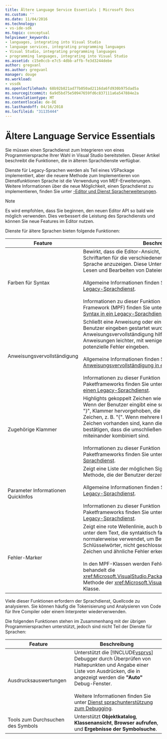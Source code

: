 ```yaml
---
title: Ältere Language Service Essentials | Microsoft Docs
ms.custom: ''
ms.date: 11/04/2016
ms.technology:
- vs-ide-sdk
ms.topic: conceptual
helpviewer_keywords:
- languages, integrating into Visual Studio
- language services, integrating programming languages
- Visual Studio, integrating programming languages
- programming languages, integrating into Visual Studio
ms.assetid: c15e0ccb-e7c5-4dbb-affb-fe3d3244debe
author: gregvanl
ms.author: gregvanl
manager: douge
ms.workload:
- vssdk
ms.openlocfilehash: 68b92b821ad77b050ad2116da6fd930b975dad5a
ms.sourcegitcommit: 6a9d5bd75e50947659fd6c837111a6a547884e2a
ms.translationtype: MT
ms.contentlocale: de-DE
ms.lasthandoff: 04/16/2018
ms.locfileid: "31135444"
---
```

# <a name="legacy-language-service-essentials"></a>Ältere Language Service Essentials
Sie müssen einen Sprachdienst zum Integrieren von eines Programmiersprache Ihrer Wahl in Visual Studio bereitstellen. Dieser Artikel beschreibt die Funktionen, die in älteren Sprachdienste verfügbar.  
  
 Dienste für Legacy-Sprachen werden als Teil eines VSPackage implementiert, aber die neuere Methode zum Implementieren von Dienstfunktionen Sprache ist die Verwendung von MEF-Erweiterungen. Weitere Informationen über die neue Möglichkeit, einen Sprachdienst zu implementieren, finden Sie unter [-Editor und Dienst Spracherweiterungen](../../extensibility/editor-and-language-service-extensions.md).  
  
> [!NOTE]
>  Es wird empfohlen, dass Sie beginnen, den neuen Editor API so bald wie möglich verwenden. Dies verbessert die Leistung des Sprachdiensts und können Sie neue Features im Editor nutzen.  
  
 Dienste für ältere Sprachen bieten folgende Funktionen:  
  
|Feature|Beschreibung|  
|-------------|-----------------|  
|Farben für Syntax|Bewirkt, dass die Editor-Ansicht, um andere Farben und Schriftarten für die verschiedenen Elemente von einer anderen Sprache anzuzeigen. Diese Unterscheidung erleichtern das Lesen und Bearbeiten von Dateien.<br /><br /> Allgemeine Informationen finden Sie unter [Färbung Syntax in ein Legacy-Sprachdienst](../../extensibility/internals/syntax-coloring-in-a-legacy-language-service.md).<br /><br /> Informationen zu dieser Funktion in des managed Package Framework (MPF) finden Sie unter [farbliche Kennzeichnung von Syntax in ein Legacy-Sprachdienst](../../extensibility/internals/syntax-colorizing-in-a-legacy-language-service.md).|  
|Anweisungsvervollständigung|Schließt eine Anweisung oder ein Schlüsselwort, das der Benutzer eingeben gestartet wurde. Anweisungsvervollständigung hilft Benutzern, die schwer Anweisungen leichter, mit weniger Aufwand und weniger potenzielle Fehler eingeben.<br /><br /> Allgemeine Informationen finden Sie unter [Anweisungsvervollständigung in einen Legacy-Sprachdienst](../../extensibility/internals/statement-completion-in-a-legacy-language-service.md).<br /><br /> Informationen zu dieser Funktion in des verwalteten Paketframeworks finden Sie unter [Wortvervollständigung in einen Legacy-Sprachdienst](../../extensibility/internals/word-completion-in-a-legacy-language-service.md).|  
|Zugehörige Klammer|Highlights gekoppelt Zeichen wie z. B. geschweifte Klammern. Wenn der Benutzer eingibt eine schließenden Klammer wie z. B. "}", Klammer hervorgehoben, die entsprechenden öffnenden Zeichen, z. B. "{". Wenn mehrere Ebenen von einschließenden Zeichen vorhanden sind, kann diese Funktion Benutzer bestätigen, dass die umschließenden Zeichen ordnungsgemäß miteinander kombiniert sind.<br /><br /> Informationen zu dieser Funktion in des verwalteten Paketframeworks finden Sie unter [Klammer in einen Legacy-Sprachdienst](../../extensibility/internals/brace-matching-in-a-legacy-language-service.md).|  
|Parameter Informationen QuickInfos|Zeigt eine Liste der möglichen Signaturen für die überladene Methode, die der Benutzer derzeit eine Eingabe ist.<br /><br /> Allgemeine Informationen finden Sie unter [ParameterInfo in einen Legacy-Sprachdienst](../../extensibility/internals/parameter-info-in-a-legacy-language-service1.md).<br /><br /> Informationen zu dieser Funktion in des verwalteten Paketframeworks finden Sie unter [ParameterInfo in einen Legacy-Sprachdienst](../../extensibility/internals/parameter-info-in-a-legacy-language-service2.md).|  
|Fehler-Marker|Zeigt eine rote Wellenlinie, auch bekannt als eine Wellenlinie, unter dem Text, die syntaktisch falsch ist. Fehler-Marker werden normalerweise verwendet, um Benutzer falsch geschriebene Schlüsselwörter, nicht geschlossene Klammern, ungültige Zeichen und ähnliche Fehler erkennen.<br /><br /> In den MPF-Klassen werden Fehler Marker automatisch behandelt die <xref:Microsoft.VisualStudio.Package.AuthoringSink.AddError%2A> Methode der <xref:Microsoft.VisualStudio.Package.AuthoringSink> Klasse.|  
  
 Viele dieser Funktionen erfordern der Sprachdienst, Quellcode zu analysieren. Sie können häufig die Tokenisierung und Analysieren von Code für Ihre Compiler oder einem Interpreter wiederverwenden.  
  
 Die folgenden Funktionen stehen im Zusammenhang mit der übrigen Programmiersprachen unterstützt, jedoch sind nicht Teil der Dienste für Sprachen:  
  
|Feature|Beschreibung|  
|-------------|-----------------|  
|Ausdrucksauswertungen|Unterstützt die [!INCLUDE[vsprvs](../../code-quality/includes/vsprvs_md.md)] Debugger durch Überprüfen von Haltepunkten und Angabe einer Liste von Ausdrücken, die in angezeigt werden die **"Auto"** Debug-Fenster.<br /><br /> Weitere Informationen finden Sie unter [Dienst sprachunterstützung zum Debugging](../../extensibility/internals/language-service-support-for-debugging.md).|  
|Tools zum Durchsuchen des Symbols|Unterstützt **Objektkatalog**, **Klassenansicht**, **Browser aufrufen**, und **Ergebnisse der Symbolsuche**.|